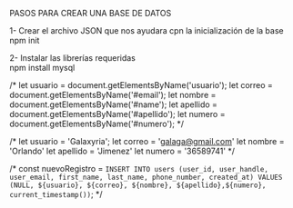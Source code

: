 PASOS PARA CREAR UNA BASE DE DATOS 

1- Crear el archivo JSON que nos ayudara cpn la inicialización de la base 
    npm init

2- Instalar las librerías requeridas  
    npm install mysql



/* 
let usuario = document.getElementsByName('usuario');
let correo = document.getElementsByName('#email');
let nombre = document.getElementsByName('#name');
let apellido = document.getElementsByName('#apellido');
let numero = document.getElementsByName('#numero'); */

/* let usuario = 'Galaxyria';
let correo = 'galaga@gmail.com'
let nombre = 'Orlando'
let apellido = 'Jimenez'
let numero = '36589741' */

/* const nuevoRegistro = `INSERT INTO users (user_id, user_handle, user_email, first_name, last_name, phone_number, created_at) VALUES (NULL, ${usuario}, ${correo}, ${nombre}, ${apellido},${numero}, current_timestamp())`; */